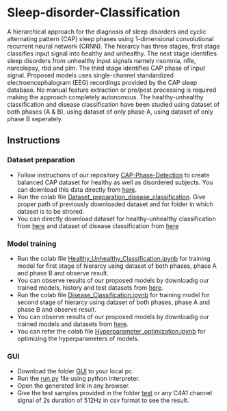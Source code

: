 # Sleep-disorder-Classification

A hierarchical approach for the diagnosis of sleep disorders and cyclic alternating pattern (CAP) sleep phases using 1-dimensional convolutional recurrent neural network (CRNN). The hierarcy has three stages, first stage classifies input signal into healthy and unhealthy. The next stage identifies sleep disorders from unhealthy input signals namely nsomnia, nfle, narcolepsy, rbd and plm. The third stage identifies CAP phase of input signal. Proposed models uses single-channel standardized electroencephalogram (EEG) recordings provided by the CAP sleep database. No manual feature extraction or pre/post processing is required making the approach completely autonomous. The healthy-unhealthy classification and disease classification have been studied using dataset of both phases (A & B), using dataset of only phase A, using dataset of only phase B seperately.

## Instructions
### Dataset preparation
* Follow instructions of our repository [CAP-Phase-Detection](https://github.com/Shrutii07/CAP-Phase-Detection) to create balanced CAP dataset for healthy as well as disordered subjects. You can download this data directly from [here](https://drive.google.com/drive/folders/1-DdLogc2Z7ck7KUrD6pmLUJdJ0QiPrqq?usp=sharing).
* Run the colab file [Dataset_preparation_disease_classification](https://github.com/Shrutii07/Sleep-disorder-Classification/blob/main/Dataset_preparation_disease_classification.ipynb). Give proper path of previously downloaded dataset and for folder in which dataset is to be strored.
* You can directly download dataset for healthy-unhealthy classification from [here](https://drive.google.com/drive/folders/1ai3kodudyjBxSH4zHm5dwUSmWSDUL2eB?usp=sharing) and dataset of disease classification from [here](https://drive.google.com/drive/folders/1tQHZx3aY3X9Us2UIJBVAjlLs15oIcgEF?usp=sharing)
### Model training
* Run the colab file [Healthy_Unhealthy_Classification.ipynb](https://github.com/Shrutii07/Sleep-disorder-Classification/blob/main/Healthy_Unhealthy_Classification.ipynb) for training model for first stage of hierarcy using dataset of both phases, phase A and phase B and observe result.
* You can observe results of our proposed models by downloadig our trained models, history and test datasets from [here](https://drive.google.com/drive/folders/1hYLAgwwlan1TR0Tfr66e19rsei0sgo44?usp=sharing). 
* Run the colab file [Disease_Classification.ipynb](https://github.com/Shrutii07/Sleep-disorder-Classification/blob/main/Disease_Classification.ipynb) for training model for second stage of hierarcy using dataset of both phases, phase A and phase B and observe result.
* You can observe results of our proposed models by downloadig our trained models and datasets from [here](https://drive.google.com/drive/folders/1tQHZx3aY3X9Us2UIJBVAjlLs15oIcgEF?usp=sharing).
* You can refer the colab file [Hyperparameter_optimization.ipynb](https://github.com/Shrutii07/Sleep-disorder-Classification/blob/main/Hyperparameter_optimization.ipynb) for optimizing the hyperparameters of models.
### GUI
* Download the folder [GUI](https://github.com/Shrutii07/Sleep-disorder-Classification/tree/main/GUI) to your local pc.
* Run the [run.py](https://github.com/Shrutii07/Sleep-disorder-Classification/blob/main/GUI/run.py) file using python interpreter.
* Open the generated link in any browser.
* Give the test samples provided in the folder [test](https://github.com/Shrutii07/Sleep-disorder-Classification/tree/main/GUI/test) or any C4A1 channel signal of 2s duration of 512Hz in csv format to see the result.
